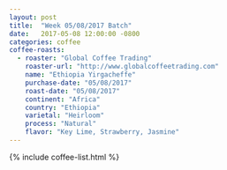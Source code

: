 ```yaml
---
layout: post
title:  "Week 05/08/2017 Batch"
date:   2017-05-08 12:00:00 -0800
categories: coffee
coffee-roasts:
  - roaster: "Global Coffee Trading"
    roaster-url: "http://www.globalcoffeetrading.com"
    name: "Ethiopia Yirgacheffe"
    purchase-date: "05/08/2017"
    roast-date: "05/08/2017"
    continent: "Africa"
    country: "Ethiopia"
    varietal: "Heirloom"
    process: "Natural"
    flavor: "Key Lime, Strawberry, Jasmine"
---
```


{% include coffee-list.html %}
